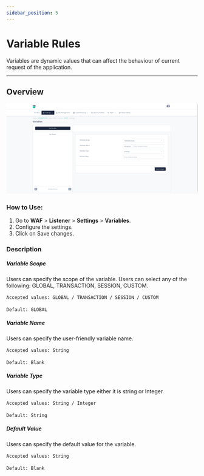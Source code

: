 ```yaml
---
sidebar_position: 5
---
```


# Variable Rules
Variables are dynamic values that can affect the behaviour of current request of the application.

---

## Overview

![Listener Operational Settings](/img/waf/v8/docs/variable.png)  
  
### How to Use:
1. Go to **WAF** > **Listener** > **Settings** > **Variables**.  
2. Configure the settings.
3. Click on Save changes.  


### Description  

##### **Variable Scope**
Users can specify the scope of the variable. Users can select any of the following: GLOBAL, TRANSACTION, SESSION, CUSTOM.

    Accepted values: GLOBAL / TRANSACTION / SESSION / CUSTOM

    Default: GLOBAL

##### **Variable Name**
Users can specify the user-friendly variable name.

    Accepted values: String

    Default: Blank 

##### **Variable Type**
Users can specify the variable type either it is string or Integer.

    Accepted values: String / Integer

    Default: String 

##### **Default Value**
Users can specify the default value for the variable.

    Accepted values: String

    Default: Blank
